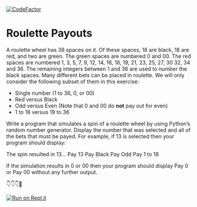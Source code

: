 [![CodeFactor](https://www.codefactor.io/repository/github/isennkubilay/roulette-payouts/badge)](https://www.codefactor.io/repository/github/isennkubilay/roulette-payouts)
# Roulette Payouts 
A roulette wheel has 38 spaces on it. Of these spaces, 18 are black, 18 are red, and two are green. The green spaces are numbered 0 and 00. The red spaces are numbered 1, 3, 5, 7, 9, 12, 14, 16, 18, 19, 21, 23, 25, 27, 30 32, 34 and 36. The remaining integers
between 1 and 36 are used to number the black spaces.
 Many different bets can be placed in roulette. We will only consider the following subset of them in this exercise:

* Single number (1 to 36, 0, or 00)
* Red versus Black
* Odd versus Even (Note that 0 and 00 do **not** pay out for even)
* 1 to 18 versus 19 to 36

Write a program that simulates a spin of a roulette wheel by using Python’s random number generator. Display the number that was selected and all of the bets that must be payed. For example, if 13 is selected then your program should display: 

The spin resulted in 13...
Pay 13
Pay Black
Pay Odd
Pay 1 to 18

If the simulation results in 0 or 00 then your program should display Pay 0 or
Pay 00 without any further output.

👇👇👇🤙

[![Run on Repl.it](https://repl.it/badge/github/isennkubilay/Roulette-Payouts)](https://repl.it/github/isennkubilay/Roulette-Payouts)
